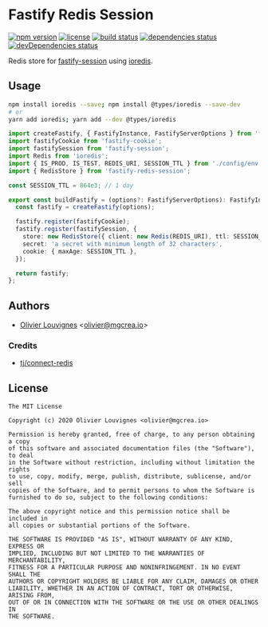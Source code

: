 # Fastify Redis Session

[![npm version](https://img.shields.io/npm/v/fastify-redis-session.svg)](https://github.com/mgcrea/fastify-redis-session/releases)
[![license](https://img.shields.io/npm/l/fastify-redis-session)](https://tldrlegal.com/license/mit-license)
[![build status](https://img.shields.io/github/workflow/status/mgcrea/fastify-redis-session/ci)](https://github.com/mgcrea/fastify-redis-session/actions)
[![dependencies status](https://img.shields.io/david/mgcrea/fastify-redis-session)](https://david-dm.org/mgcrea/fastify-redis-session)
[![devDependencies status](https://img.shields.io/david/dev/mgcrea/fastify-redis-session)](https://david-dm.org/mgcrea/fastify-redis-session?type=dev)

Redis store for [fastify-session](https://github.com/SerayaEryn/fastify-session) using
[ioredis](https://github.com/luin/ioredis).

## Usage

```bash
npm install ioredis --save; npm install @types/ioredis --save-dev
# or
yarn add ioredis; yarn add --dev @types/ioredis
```

```ts
import createFastify, { FastifyInstance, FastifyServerOptions } from 'fastify';
import fastifyCookie from 'fastify-cookie';
import fastifySession from 'fastify-session';
import Redis from 'ioredis';
import { IS_PROD, IS_TEST, REDIS_URI, SESSION_TTL } from './config/env';
import { RedisStore } from 'fastify-redis-session';

const SESSION_TTL = 864e3; // 1 day

export const buildFastify = (options?: FastifyServerOptions): FastifyInstance => {
  const fastify = createFastify(options);

  fastify.register(fastifyCookie);
  fastify.register(fastifySession, {
    store: new RedisStore({ client: new Redis(REDIS_URI), ttl: SESSION_TTL }),
    secret: 'a secret with minimum length of 32 characters',
    cookie: { maxAge: SESSION_TTL },
  });

  return fastify;
};
```

## Authors

- [Olivier Louvignes](https://github.com/mgcrea) <<olivier@mgcrea.io>>

### Credits

- [tj/connect-redis](https://github.com/tj/connect-redis)

## License

```
The MIT License

Copyright (c) 2020 Olivier Louvignes <olivier@mgcrea.io>

Permission is hereby granted, free of charge, to any person obtaining a copy
of this software and associated documentation files (the "Software"), to deal
in the Software without restriction, including without limitation the rights
to use, copy, modify, merge, publish, distribute, sublicense, and/or sell
copies of the Software, and to permit persons to whom the Software is
furnished to do so, subject to the following conditions:

The above copyright notice and this permission notice shall be included in
all copies or substantial portions of the Software.

THE SOFTWARE IS PROVIDED "AS IS", WITHOUT WARRANTY OF ANY KIND, EXPRESS OR
IMPLIED, INCLUDING BUT NOT LIMITED TO THE WARRANTIES OF MERCHANTABILITY,
FITNESS FOR A PARTICULAR PURPOSE AND NONINFRINGEMENT. IN NO EVENT SHALL THE
AUTHORS OR COPYRIGHT HOLDERS BE LIABLE FOR ANY CLAIM, DAMAGES OR OTHER
LIABILITY, WHETHER IN AN ACTION OF CONTRACT, TORT OR OTHERWISE, ARISING FROM,
OUT OF OR IN CONNECTION WITH THE SOFTWARE OR THE USE OR OTHER DEALINGS IN
THE SOFTWARE.
```
